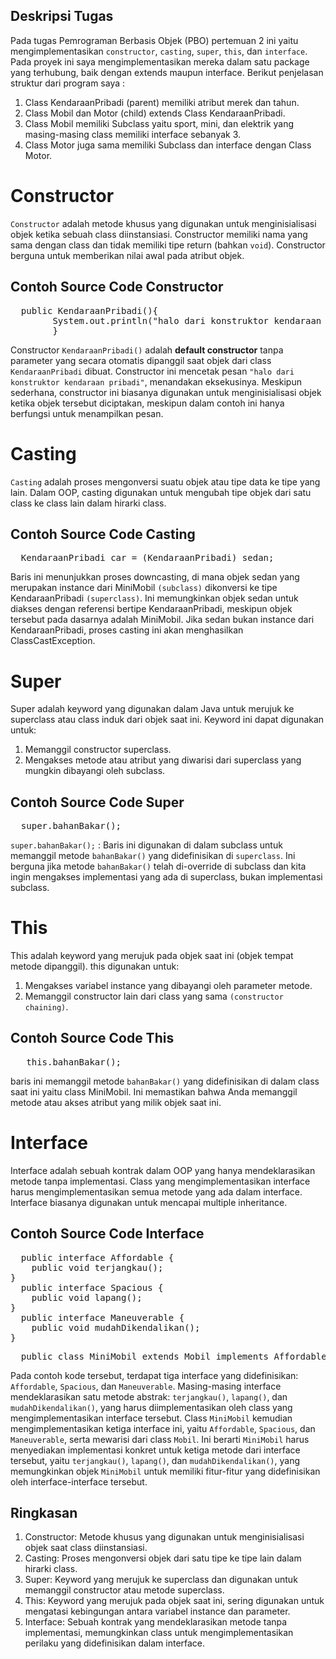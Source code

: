 ## Deskripsi Tugas
Pada tugas Pemrograman Berbasis Objek (PBO) pertemuan 2 ini yaitu mengimplementasikan `constructor`, `casting`, `super`, `this`, dan `interface`. Pada proyek ini saya mengimplementasikan mereka dalam satu package yang terhubung, baik dengan extends maupun interface. Berikut penjelasan struktur dari program saya :
1. Class KendaraanPribadi (parent) memiliki atribut merek dan tahun.
2. Class Mobil dan Motor (child) extends Class KendaraanPribadi.
3. Class Mobil memiliki Subclass yaitu sport, mini, dan elektrik yang masing-masing class memiliki interface sebanyak 3.
4. Class Motor juga sama memiliki Subclass dan interface dengan Class Motor.

# Constructor
`Constructor` adalah metode khusus yang digunakan untuk menginisialisasi objek ketika sebuah class diinstansiasi. Constructor memiliki nama yang sama dengan class dan tidak memiliki tipe return (bahkan `void`). Constructor berguna untuk memberikan nilai awal pada atribut objek.

## Contoh Source Code Constructor
<pre>
  public KendaraanPribadi(){
        System.out.println("halo dari konstruktor kendaraan pribadi");
        }
</pre>
Constructor `KendaraanPribadi()` adalah **default constructor** tanpa parameter yang secara otomatis dipanggil saat objek dari class `KendaraanPribadi` dibuat. Constructor ini mencetak pesan `"halo dari konstruktor kendaraan pribadi"`, menandakan eksekusinya. Meskipun sederhana, constructor ini biasanya digunakan untuk menginisialisasi objek ketika objek tersebut diciptakan, meskipun dalam contoh ini hanya berfungsi untuk menampilkan pesan.

# Casting
`Casting` adalah proses mengonversi suatu objek atau tipe data ke tipe yang lain. Dalam OOP, casting digunakan untuk mengubah tipe objek dari satu class ke class lain dalam hirarki class.

## Contoh Source Code Casting
<pre>
  KendaraanPribadi car = (KendaraanPribadi) sedan;
</pre>
Baris ini menunjukkan proses downcasting, di mana objek sedan yang merupakan instance dari MiniMobil `(subclass)` dikonversi ke tipe KendaraanPribadi `(superclass)`. Ini memungkinkan objek sedan untuk diakses dengan referensi bertipe KendaraanPribadi, meskipun objek tersebut pada dasarnya adalah MiniMobil. Jika sedan bukan instance dari KendaraanPribadi, proses casting ini akan menghasilkan ClassCastException.

# Super 
Super adalah keyword yang digunakan dalam Java untuk merujuk ke superclass atau class induk dari objek saat ini. Keyword ini dapat digunakan untuk:
1. Memanggil constructor superclass.
2. Mengakses metode atau atribut yang diwarisi dari superclass yang mungkin dibayangi oleh subclass.

## Contoh Source Code Super
<pre>
  super.bahanBakar();
</pre>
`super.bahanBakar();` : Baris ini digunakan di dalam subclass untuk memanggil metode `bahanBakar()` yang didefinisikan di `superclass`. Ini berguna jika metode `bahanBakar()` telah di-override di subclass dan kita ingin mengakses implementasi yang ada di superclass, bukan implementasi subclass.

# This
This adalah keyword yang merujuk pada objek saat ini (objek tempat metode dipanggil). this digunakan untuk:
1. Mengakses variabel instance yang dibayangi oleh parameter metode.
2. Memanggil constructor lain dari class yang sama `(constructor chaining)`.

## Contoh Source Code This
<pre>
   this.bahanBakar();
</pre>
baris ini memanggil metode `bahanBakar()` yang didefinisikan di dalam class saat ini yaitu class MiniMobil. Ini memastikan bahwa Anda memanggil metode atau akses atribut yang milik objek saat ini.

# Interface
Interface adalah sebuah kontrak dalam OOP yang hanya mendeklarasikan metode tanpa implementasi. Class yang mengimplementasikan interface harus mengimplementasikan semua metode yang ada dalam interface. Interface biasanya digunakan untuk mencapai multiple inheritance.

## Contoh Source Code Interface
<pre>
  public interface Affordable {
    public void terjangkau();
}
  public interface Spacious {
    public void lapang();
}
  public interface Maneuverable {
    public void mudahDikendalikan();
}
</pre>

<pre>
  public class MiniMobil extends Mobil implements Affordable, Spacious, Maneuverable {
</pre>
Pada contoh kode tersebut, terdapat tiga interface yang didefinisikan: `Affordable`, `Spacious`, dan `Maneuverable`. Masing-masing interface mendeklarasikan satu metode abstrak: `terjangkau()`, `lapang()`, dan `mudahDikendalikan()`, yang harus diimplementasikan oleh class yang mengimplementasikan interface tersebut. Class `MiniMobil` kemudian mengimplementasikan ketiga interface ini, yaitu `Affordable`, `Spacious`, dan `Maneuverable`, serta mewarisi dari class `Mobil`. Ini berarti `MiniMobil` harus menyediakan implementasi konkret untuk ketiga metode dari interface tersebut, yaitu `terjangkau()`, `lapang()`, dan `mudahDikendalikan()`, yang memungkinkan objek `MiniMobil` untuk memiliki fitur-fitur yang didefinisikan oleh interface-interface tersebut.

## Ringkasan
1. Constructor: Metode khusus yang digunakan untuk menginisialisasi objek saat class diinstansiasi.
2. Casting: Proses mengonversi objek dari satu tipe ke tipe lain dalam hirarki class.
3. Super: Keyword yang merujuk ke superclass dan digunakan untuk memanggil constructor atau metode superclass.
4. This: Keyword yang merujuk pada objek saat ini, sering digunakan untuk mengatasi kebingungan antara variabel instance dan parameter.
5. Interface: Sebuah kontrak yang mendeklarasikan metode tanpa implementasi, memungkinkan class untuk mengimplementasikan perilaku yang didefinisikan dalam interface.
